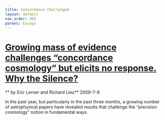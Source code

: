 ```yaml
---
title: Concordance Challenged
layout: default
nav_order: 993
parent: Essays
---
```


# [Growing mass of evidence challenges “concordance cosmology” but elicits no response. Why the Silence?](./concordance-cosmology-challenged.pdf)
** by Eric Lerner and Richard Lieu**
2009-7-9

In the past year, but particularly in the past three months, a growing number of astrophysical papers have revealed results that challenge the “precision cosmology” notion in fundamental ways.